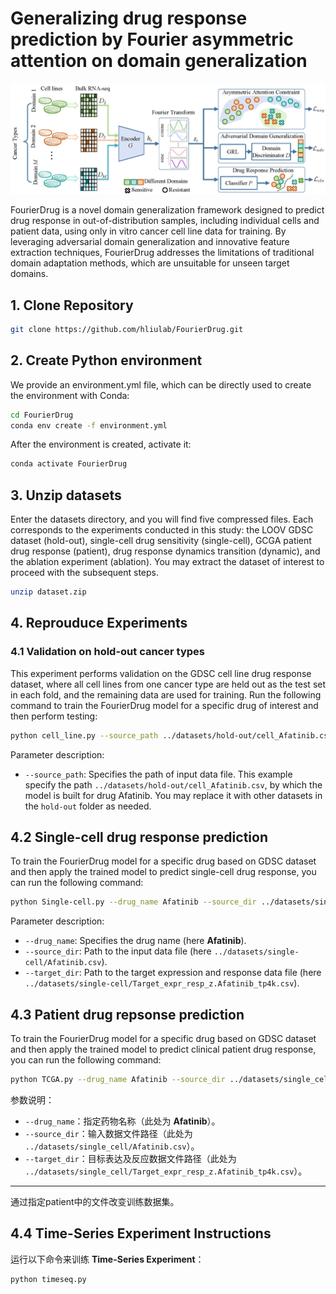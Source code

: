 # Generalizing drug response prediction by Fourier asymmetric attention on domain generalization
![Screenshot](framework.png)

FourierDrug is a novel domain generalization framework designed to predict drug response in out-of-distribution samples, including individual cells and patient data, using only in vitro cancer cell line data for training. By leveraging adversarial domain generalization and innovative feature extraction techniques, FourierDrug addresses the limitations of traditional domain adaptation methods, which are unsuitable for unseen target domains.


## 1.  Clone Repository

~~~bash
git clone https://github.com/hliulab/FourierDrug.git
~~~

## 2. Create Python environment

We provide an environment.yml file, which can be directly used to create the environment with Conda:

```bash
cd FourierDrug
conda env create -f environment.yml
```

After the environment is created, activate it:

```bash
conda activate FourierDrug
```


## 3. Unzip datasets
Enter the datasets directory, and you will find five compressed files. Each corresponds to the experiments conducted in this study: the LOOV GDSC dataset (hold-out), single-cell drug sensitivity (single-cell), GCGA patient drug response (patient), drug response dynamics transition (dynamic), and the ablation experiment (ablation). You may extract the dataset of interest to proceed with the subsequent steps.
~~~bash
unzip dataset.zip
~~~

## 4. Reprouduce Experiments
### 4.1 Validation on hold-out cancer types 

This experiment performs validation on the GDSC cell line drug response dataset, where all cell lines from one cancer type are held out as the test set in each fold, and the remaining data are used for training. Run the following command to train the FourierDrug model for a specific drug of interest and then perform testing:

```bash
python cell_line.py --source_path ../datasets/hold-out/cell_Afatinib.csv
```

Parameter description:

- `--source_path`: Specifies the path of input data file. This example specify the path `../datasets/hold-out/cell_Afatinib.csv`, by which the model is built for drug Afatinib. You may replace it with other datasets in the `hold-out` folder as needed.



## 4.2 Single-cell drug response prediction

To train the FourierDrug model for a specific drug based on GDSC dataset and then apply the trained model to predict single-cell drug response, you can run the following command:

```bash
python Single-cell.py --drug_name Afatinib --source_dir ../datasets/single_cell/Afatinib.csv --target_dir ../datasets/single_cell/Target_expr_resp_z.Afatinib_tp4k.csv
```

Parameter description:

* `--drug_name`: Specifies the drug name (here **Afatinib**).
* `--source_dir`: Path to the input data file (here `../datasets/single-cell/Afatinib.csv`).
* `--target_dir`: Path to the target expression and response data file (here `../datasets/single-cell/Target_expr_resp_z.Afatinib_tp4k.csv`).


## 4.3 Patient drug repsonse prediction
To train the FourierDrug model for a specific drug based on GDSC dataset and then apply the trained model to predict clinical patient drug response, you can run the following command:

```bash
python TCGA.py --drug_name Afatinib --source_dir ../datasets/single_cell/Afatinib.csv --target_dir ../datasets/single_cell/Target_expr_resp_z.Afatinib_tp4k.csv
```

参数说明：

- `--drug_name`：指定药物名称（此处为 **Afatinib**）。
- `--source_dir`：输入数据文件路径（此处为 `../datasets/single_cell/Afatinib.csv`）。
- `--target_dir`：目标表达及反应数据文件路径（此处为 `../datasets/single_cell/Target_expr_resp_z.Afatinib_tp4k.csv`）。

------

通过指定patient中的文件改变训练数据集。

## 4.4 Time-Series Experiment Instructions

运行以下命令来训练 **Time-Series Experiment**：

```bash
python timeseq.py
```

